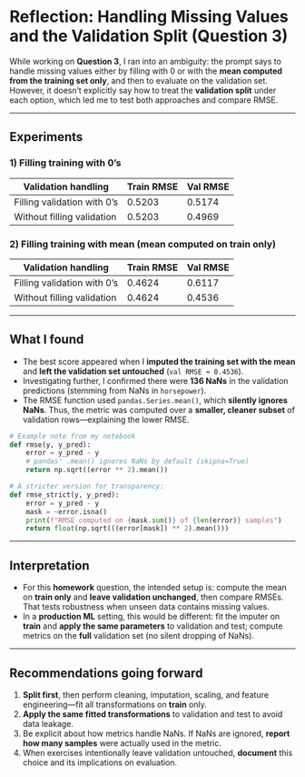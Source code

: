 # Reflection: Handling Missing Values and the Validation Split (Question 3)

While working on **Question 3**, I ran into an ambiguity: the prompt says to handle missing values either by filling with 0 or with the **mean computed from the training set only**, and then to evaluate on the validation set.
However, it doesn’t explicitly say how to treat the **validation split** under each option, which led me to test both approaches and compare RMSE.

---

## Experiments

### 1) Filling training with 0’s

| Validation handling         | Train RMSE | Val RMSE |
| --------------------------- | ---------- | -------- |
| Filling validation with 0’s | 0.5203     | 0.5174   |
| Without filling validation  | 0.5203     | 0.4969   |

### 2) Filling training with mean (mean computed on train only)

| Validation handling         | Train RMSE | Val RMSE |
| --------------------------- | ---------- | -------- |
| Filling validation with 0’s | 0.4624     | 0.6117   |
| Without filling validation  | 0.4624     | 0.4536   |

---

## What I found

* The best score appeared when I **imputed the training set with the mean** and **left the validation set untouched** (`val RMSE ≈ 0.4536`).
* Investigating further, I confirmed there were **136 NaNs** in the validation predictions (stemming from NaNs in `horsepower`).
* The RMSE function used `pandas.Series.mean()`, which **silently ignores NaNs**. Thus, the metric was computed over a **smaller, cleaner subset** of validation rows—explaining the lower RMSE.

```python
# Example note from my notebook
def rmse(y, y_pred):
    error = y_pred - y
    # pandas' .mean() ignores NaNs by default (skipna=True)
    return np.sqrt((error ** 2).mean())

# A stricter version for transparency:
def rmse_strict(y, y_pred):
    error = y_pred - y
    mask = ~error.isna()
    print(f"RMSE computed on {mask.sum()} of {len(error)} samples")
    return float(np.sqrt(((error[mask]) ** 2).mean()))
```

---

## Interpretation

* For this **homework** question, the intended setup is:
  compute the mean on **train only** and **leave validation unchanged**, then compare RMSEs. That tests robustness when unseen data contains missing values.
* In a **production ML** setting, this would be different: fit the imputer on **train** and **apply the same parameters** to validation and test; compute metrics on the **full** validation set (no silent dropping of NaNs).

---

## Recommendations going forward

1. **Split first**, then perform cleaning, imputation, scaling, and feature engineering—fit all transformations on **train** only.
2. **Apply the same fitted transformations** to validation and test to avoid data leakage.
3. Be explicit about how metrics handle NaNs. If NaNs are ignored, **report how many samples** were actually used in the metric.
4. When exercises intentionally leave validation untouched, **document** this choice and its implications on evaluation.
